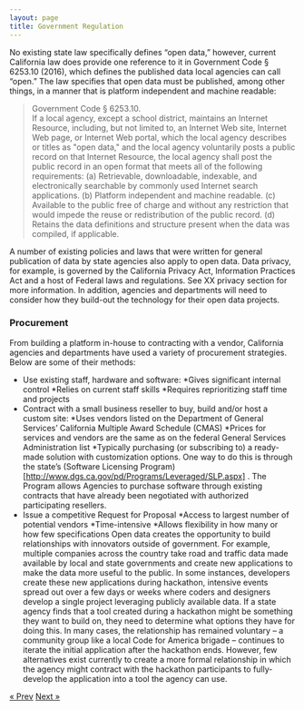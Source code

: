 ```yaml
---
layout: page
title: Government Regulation
---
```


No existing state law specifically defines “open data,” however, current California law does provide one reference to it in Government Code § 6253.10 (2016), which defines the published data local agencies can call “open.” The law specifies that open data must be published, among other things, in a manner that is platform independent and machine readable:
>Government Code § 6253.10.   
>If a local agency, except a school district, maintains an Internet Resource, including, but not limited to, an Internet Web site, Internet Web page, or Internet Web portal, which the local agency describes or titles as "open data," and the local agency voluntarily posts a public record on that Internet Resource, the local agency shall post the public record in an open format that meets all of the following requirements:
> (a) Retrievable, downloadable, indexable, and electronically searchable by commonly used Internet search applications.
> (b) Platform independent and machine readable.
> (c) Available to the public free of charge and without any restriction that would impede the reuse or redistribution of the public record.
> (d) Retains the data definitions and structure present when the data was compiled, if applicable.

A number of existing policies and laws that were written for general publication of data by state agencies also apply to open data.  Data privacy, for example, is governed by the California Privacy Act, Information Practices Act and a host of Federal laws and regulations. See XX privacy section for more information. In addition, agencies and departments will need to consider how they build-out the technology for their open data projects.  
### Procurement 
From building a platform in-house to contracting with a vendor, California agencies and departments have used a variety of procurement strategies. Below are some of their methods:
*	Use existing staff, hardware and software: 
  *Gives significant internal control
  *Relies on current staff skills
  *Requires reprioritizing staff time and projects
*	Contract with a small business reseller to buy, build and/or host a custom site:
  *Uses vendors listed on the Department of General Services’ California Multiple Award Schedule (CMAS)
  *Prices for services and vendors are the same as on the federal General Services Administration list
  *Typically purchasing (or subscribing to) a ready-made solution with customization options. One way to do this is through the state’s (Software Licensing Program)[http://www.dgs.ca.gov/pd/Programs/Leveraged/SLP.aspx] . The Program allows Agencies to purchase software through existing contracts that have already been negotiated with authorized participating resellers.
*	Issue a competitive Request for Proposal
  *Access to largest number of potential vendors
  *Time-intensive
  *Allows flexibility in how many or how few specifications
Open data creates the opportunity to build relationships with innovators outside of government. For example, multiple companies across the country take road and traffic data made available by local and state governments and create new applications to make the data more useful to the public.  In some instances, developers create these new applications during hackathon, intensive events spread out over a few days or weeks where coders and designers develop a single project leveraging publicly available data. If a state agency finds that a tool created during a hackathon might be something they want to build on, they need to determine what options they have for doing this. In many cases, the relationship has remained voluntary – a community group like a local Code for America brigade – continues to iterate the initial application after the hackathon ends. However, few alternatives exist currently to create a more formal relationship in which the agency might contract with the hackathon participants to fully-develop the application into a tool the agency can use.

<!-- Pagination -->
<div class="pagination">
  <a class="pagination-item older" href="{{ site.baseurl }}/06-Governance">&laquo; Prev</a>
  <a class="pagination-item newer" href="{{ site.baseurl }}/08-Privacy">Next &raquo;</a>
</div>
